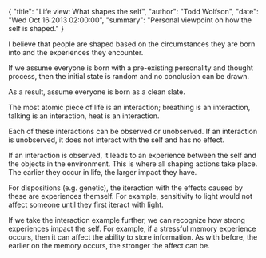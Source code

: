 {
  "title": "Life view: What shapes the self",
  "author": "Todd Wolfson",
  "date": "Wed Oct 16 2013 02:00:00",
  "summary": "Personal viewpoint on how the self is shaped."
}

I believe that people are shaped based on the circumstances they are born into and the experiences they encounter.

If we assume everyone is born with a pre-existing personality and thought process, then the initial state is random and no conclusion can be drawn.

As a result, assume everyone is born as a clean slate.

The most atomic piece of life is an interaction; breathing is an interaction, talking is an interaction, heat is an interaction.

Each of these interactions can be observed or unobserved. If an interaction is unobserved, it does not interact with the self and has no effect.

If an interaction is observed, it leads to an experience between the self and the objects in the environment. This is where all shaping actions take place. The earlier they occur in life, the larger impact they have.

For dispositions (e.g. genetic), the iteraction with the effects caused by these are experiences themself. For example, sensitivity to light would not affect someone until they first iteract with light.

If we take the interaction example further, we can recognize how strong experiences impact the self. For example, if a stressful memory experience occurs, then it can affect the ability to store information. As with before, the earlier on the memory occurs, the stronger the affect can be.

